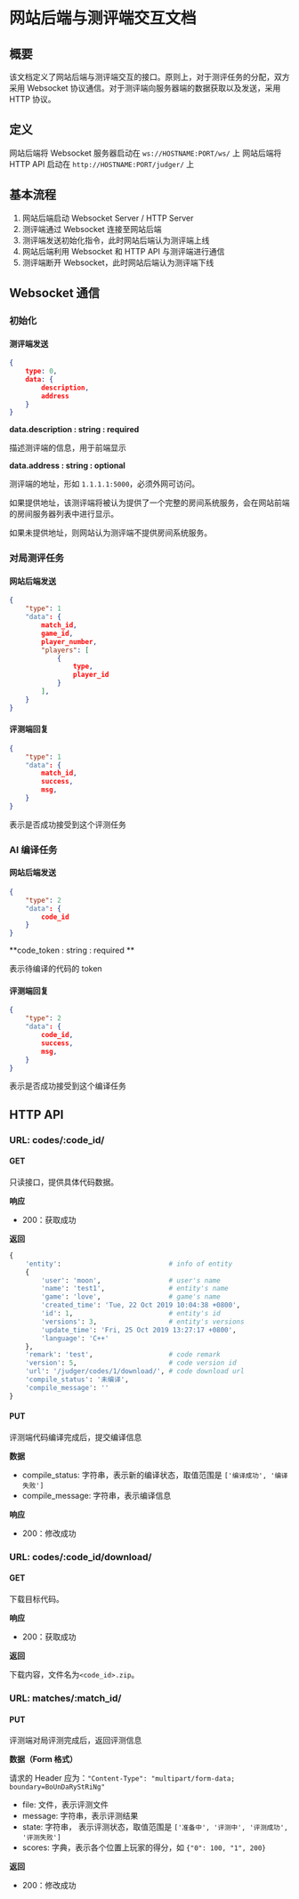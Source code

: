 # 网站后端与测评端交互文档

## 概要

该文档定义了网站后端与测评端交互的接口。原则上，对于测评任务的分配，双方采用 Websocket 协议通信。对于测评端向服务器端的数据获取以及发送，采用 HTTP 协议。

## 定义

网站后端将 Websocket 服务器启动在 `ws://HOSTNAME:PORT/ws/` 上
网站后端将 HTTP API 启动在 `http://HOSTNAME:PORT/judger/` 上

## 基本流程

1. 网站后端启动 Websocket Server / HTTP Server
2. 测评端通过 Websocket 连接至网站后端
3. 测评端发送初始化指令，此时网站后端认为测评端上线
4. 网站后端利用 Websocket 和 HTTP API 与测评端进行通信
5. 测评端断开 Websocket，此时网站后端认为测评端下线

## Websocket 通信

### 初始化

#### 测评端发送

```json
{
    type: 0,
    data: {
 		description,
    	address
	}
}
```

**data.description : string : required**

描述测评端的信息，用于前端显示

**data.address : string : optional**

测评端的地址，形如 `1.1.1.1:5000`，必须外网可访问。

如果提供地址，该测评端将被认为提供了一个完整的房间系统服务，会在网站前端的房间服务器列表中进行显示。

如果未提供地址，则网站认为测评端不提供房间系统服务。

### 对局测评任务

#### 网站后端发送

```json
{
    "type": 1
    "data": {
    	match_id,
		game_id,
        player_number,
        "players": [
            {
                type,
                player_id
            }
        ],
	}
}
```

#### 评测端回复

```json
{
    "type": 1
    "data": {
    	match_id,
		success,
		msg,
	}
}
```

表示是否成功接受到这个评测任务

### AI 编译任务

#### 网站后端发送

```json
{
    "type": 2
    "data": {
		code_id
	}
}
```

**code_token : string : required **

表示待编译的代码的 token

#### 评测端回复

```json
{
    "type": 2
    "data": {
		code_id,
		success,
		msg,
	}
}
```

表示是否成功接受到这个编译任务

## HTTP API

### URL: codes/:code_id/

#### GET

只读接口，提供具体代码数据。

**响应**

- 200：获取成功

**返回**

```python
{
    'entity': 							# info of entity
    {
        'user': 'moon', 				# user's name
        'name': 'test1',				# entity's name
        'game': 'love', 				# game's name
        'created_time': 'Tue, 22 Oct 2019 10:04:38 +0800',
        'id': 1, 						# entity's id
        'versions': 3,					# entity's versions
        'update_time': 'Fri, 25 Oct 2019 13:27:17 +0800',
    	'language': 'C++'
    },
    'remark': 'test', 					# code remark
    'version': 5, 						# code version id
    'url': '/judger/codes/1/download/',	# code download url
    'compile_status': '未编译',
    'compile_message': ''
}
```

#### PUT

评测端代码编译完成后，提交编译信息

**数据**

- compile_status: 字符串，表示新的编译状态，取值范围是 `['编译成功', '编译失败']`
- compile_message: 字符串，表示编译信息

**响应**

- 200：修改成功

### URL: codes/:code_id/download/

#### GET

下载目标代码。

**响应**

- 200：获取成功

**返回**

下载内容，文件名为`<code_id>.zip`。

### URL: matches/:match_id/

#### PUT

评测端对局评测完成后，返回评测信息

**数据（Form 格式）**

请求的 Header 应为：`"Content-Type": "multipart/form-data; boundary=BoUnDaRyStRiNg"`

- file: 文件，表示评测文件
- message: 字符串，表示评测结果
- state: 字符串， 表示评测状态，取值范围是 `['准备中', '评测中', '评测成功', '评测失败']`
- scores: 字典，表示各个位置上玩家的得分，如 `{"0": 100, "1", 200}`

**返回**

- 200：修改成功

